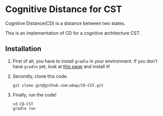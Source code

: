 # Cognitive Distance for CST
Cognitive Distance(CD) is a distance between two states.

This is an implementation of CD for a cognitive architecture CST.

## Installation
1. First of all, you have to install `gradle` in your environment.
If you don't have `gradle` yet, look at [this page](https://gradle.org/install/) and install it!

2. Secondly, clone this code.
    ```
    git clone git@github.com:wbap/CD-CST.git
    ```

3. Finally, run the code!
    ```
    cd CD-CST
    gradle run
    ```
